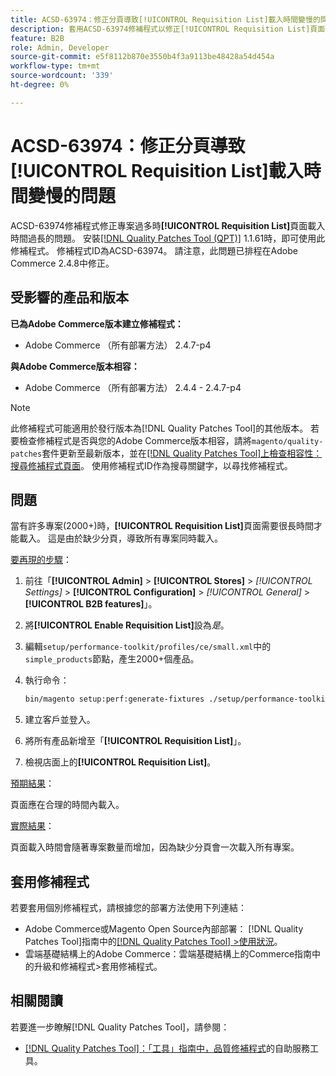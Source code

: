 ```yaml
---
title: ACSD-63974：修正分頁導致[!UICONTROL Requisition List]載入時間變慢的問題
description: 套用ACSD-63974修補程式以修正[!UICONTROL Requisition List]頁面有太多專案時需花很長時間載入的問題。
feature: B2B
role: Admin, Developer
source-git-commit: e5f8112b870e3550b4f3a9113be48428a54d454a
workflow-type: tm+mt
source-wordcount: '339'
ht-degree: 0%

---
```



# ACSD-63974：修正分頁導致[!UICONTROL Requisition List]載入時間變慢的問題

ACSD-63974修補程式修正專案過多時&#x200B;**[!UICONTROL Requisition List]**&#x200B;頁面載入時間過長的問題。 安裝[[!DNL Quality Patches Tool (QPT)]](/help/tools/quality-patches-tool/quality-patches-tool-to-self-serve-quality-patches.md) 1.1.61時，即可使用此修補程式。 修補程式ID為ACSD-63974。 請注意，此問題已排程在Adobe Commerce 2.4.8中修正。

## 受影響的產品和版本

**已為Adobe Commerce版本建立修補程式：**

* Adobe Commerce （所有部署方法） 2.4.7-p4

**與Adobe Commerce版本相容：**

* Adobe Commerce （所有部署方法） 2.4.4 - 2.4.7-p4

>[!NOTE]
>
>此修補程式可能適用於發行版本為[!DNL Quality Patches Tool]的其他版本。 若要檢查修補程式是否與您的Adobe Commerce版本相容，請將`magento/quality-patches`套件更新至最新版本，並在[[!DNL Quality Patches Tool]上檢查相容性：搜尋修補程式頁面](https://experienceleague.adobe.com/tools/commerce-quality-patches/index.html?lang=zh-Hant)。 使用修補程式ID作為搜尋關鍵字，以尋找修補程式。

## 問題

當有許多專案(2000+)時，**[!UICONTROL Requisition List]**&#x200B;頁面需要很長時間才能載入。 這是由於缺少分頁，導致所有專案同時載入。

<u>要再現的步驟</u>：

1. 前往「**[!UICONTROL Admin]** > **[!UICONTROL Stores]** > *[!UICONTROL Settings]* > **[!UICONTROL Configuration]** > *[!UICONTROL General]* > **[!UICONTROL B2B features]**」。
1. 將&#x200B;**[!UICONTROL Enable Requisition List]**&#x200B;設為&#x200B;*是*。
1. 編輯`setup/performance-toolkit/profiles/ce/small.xml`中的`simple_products`節點，產生2000+個產品。
1. 執行命令：

   ```bash
   bin/magento setup:perf:generate-fixtures ./setup/performance-toolkit/profiles/ce/small.xml
   ```

1. 建立客戶並登入。
1. 將所有產品新增至「**[!UICONTROL Requisition List]**」。
1. 檢視店面上的&#x200B;**[!UICONTROL Requisition List]**。


<u>預期結果</u>：

頁面應在合理的時間內載入。


<u>實際結果</u>：

頁面載入時間會隨著專案數量而增加，因為缺少分頁會一次載入所有專案。

## 套用修補程式

若要套用個別修補程式，請根據您的部署方法使用下列連結：

* Adobe Commerce或Magento Open Source內部部署： [!DNL Quality Patches Tool]指南中的[[!DNL Quality Patches Tool] >使用狀況](/help/tools/quality-patches-tool/usage.md)。
* 雲端基礎結構上的Adobe Commerce：雲端基礎結構上的Commerce指南中的升級和修補程式>套用修補程式。

## 相關閱讀

若要進一步瞭解[!DNL Quality Patches Tool]，請參閱：

* [[!DNL Quality Patches Tool]：「工具」指南中，品質修補程式](/help/tools/quality-patches-tool/quality-patches-tool-to-self-serve-quality-patches.md)的自助服務工具。
